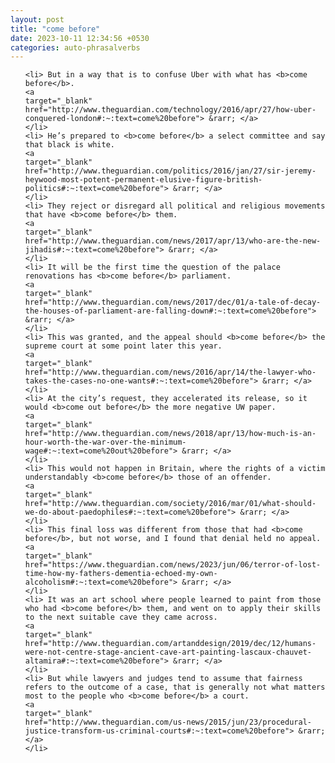```yaml
---
layout: post
title: "come before"
date: 2023-10-11 12:34:56 +0530
categories: auto-phrasalverbs
---
```

<ol>

    <li> But in a way that is to confuse Uber with what has <b>come before</b>.
    <a 
    target="_blank" 
    href="http://www.theguardian.com/technology/2016/apr/27/how-uber-conquered-london#:~:text=come%20before"> &rarr; </a>
    </li>
    <li> He’s prepared to <b>come before</b> a select committee and say that black is white.
    <a 
    target="_blank" 
    href="http://www.theguardian.com/politics/2016/jan/27/sir-jeremy-heywood-most-potent-permanent-elusive-figure-british-politics#:~:text=come%20before"> &rarr; </a>
    </li>
    <li> They reject or disregard all political and religious movements that have <b>come before</b> them.
    <a 
    target="_blank" 
    href="http://www.theguardian.com/news/2017/apr/13/who-are-the-new-jihadis#:~:text=come%20before"> &rarr; </a>
    </li>
    <li> It will be the first time the question of the palace renovations has <b>come before</b> parliament.
    <a 
    target="_blank" 
    href="http://www.theguardian.com/news/2017/dec/01/a-tale-of-decay-the-houses-of-parliament-are-falling-down#:~:text=come%20before"> &rarr; </a>
    </li>
    <li> This was granted, and the appeal should <b>come before</b> the supreme court at some point later this year.
    <a 
    target="_blank" 
    href="http://www.theguardian.com/news/2016/apr/14/the-lawyer-who-takes-the-cases-no-one-wants#:~:text=come%20before"> &rarr; </a>
    </li>
    <li> At the city’s request, they accelerated its release, so it would <b>come out before</b> the more negative UW paper.
    <a 
    target="_blank" 
    href="http://www.theguardian.com/news/2018/apr/13/how-much-is-an-hour-worth-the-war-over-the-minimum-wage#:~:text=come%20out%20before"> &rarr; </a>
    </li>
    <li> This would not happen in Britain, where the rights of a victim understandably <b>come before</b> those of an offender.
    <a 
    target="_blank" 
    href="http://www.theguardian.com/society/2016/mar/01/what-should-we-do-about-paedophiles#:~:text=come%20before"> &rarr; </a>
    </li>
    <li> This final loss was different from those that had <b>come before</b>, but not worse, and I found that denial held no appeal.
    <a 
    target="_blank" 
    href="https://www.theguardian.com/news/2023/jun/06/terror-of-lost-time-how-my-fathers-dementia-echoed-my-own-alcoholism#:~:text=come%20before"> &rarr; </a>
    </li>
    <li> It was an art school where people learned to paint from those who had <b>come before</b> them, and went on to apply their skills to the next suitable cave they came across.
    <a 
    target="_blank" 
    href="http://www.theguardian.com/artanddesign/2019/dec/12/humans-were-not-centre-stage-ancient-cave-art-painting-lascaux-chauvet-altamira#:~:text=come%20before"> &rarr; </a>
    </li>
    <li> But while lawyers and judges tend to assume that fairness refers to the outcome of a case, that is generally not what matters most to the people who <b>come before</b> a court.
    <a 
    target="_blank" 
    href="http://www.theguardian.com/us-news/2015/jun/23/procedural-justice-transform-us-criminal-courts#:~:text=come%20before"> &rarr; </a>
    </li>